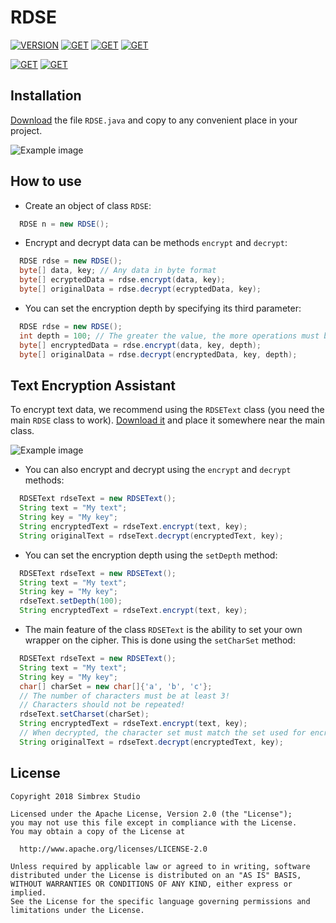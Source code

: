 # RDSE
[![VERSION](https://img.shields.io/badge/version-1.0-blue.svg?longCache=true&style=for-the-badge)](https://github.com/SIMBREX/RDSE/releases) [![GET](https://img.shields.io/badge/-DOWLOAD-orange.svg?longCache=true&style=for-the-badge)](https://github.com/SIMBREX/RDSE/releases) [![GET](https://img.shields.io/badge/-Android%20App-yellow.svg?longCache=true&style=for-the-badge)](https://play.google.com/store/apps/details?id=com.simbrex.encryptit) [![GET](https://img.shields.io/badge/-Web%20Version-yellow.svg?longCache=true&style=for-the-badge)](https://rdse.simbrex.com)

[![GET](https://img.shields.io/badge/-JAVASCRIPT-brightgreen.svg?longCache=true&style=for-the-badge)](https://github.com/SIMBREX/RDSE/releases) [![GET](https://img.shields.io/badge/-PHP-lightgrey.svg?longCache=true&style=for-the-badge)](https://github.com/SIMBREX/RDSE/releases)

## Installation
[Download](https://github.com/SIMBREX/RDSE/releases) the file `RDSE.java` and copy to any convenient place in your project.

![Example image](https://rdse.simbrex.com/src/github/install_1.png)

## How to use
* Create an object of class `RDSE`:
```java
  RDSE n = new RDSE();
```

* Encrypt and decrypt data can be methods `encrypt` and `decrypt`:
```java
  RDSE rdse = new RDSE();
  byte[] data, key; // Any data in byte format
  byte[] ecryptedData = rdse.encrypt(data, key);
  byte[] originalData = rdse.decrypt(ecryptedData, key);
```

* You can set the encryption depth by specifying its third parameter:

```java
  RDSE rdse = new RDSE();
  int depth = 100; // The greater the value, the more operations must be performed to decrypt.
  byte[] encryptedData = rdse.encrypt(data, key, depth);
  byte[] originalData = rdse.decrypt(encryptedData, key, depth);
```

## Text Encryption Assistant
To encrypt text data, we recommend using the `RDSEText` class (you need the main `RDSE` class to work). [Download it](https://github.com/SIMBREX/RDSE/releases) and place it somewhere near the main class.

![Example image](https://rdse.simbrex.com/src/github/install_2.png)

* You can also encrypt and decrypt using the `encrypt` and `decrypt` methods:

```java
  RDSEText rdseText = new RDSEText();
  String text = "My text";
  String key = "My key";
  String encryptedText = rdseText.encrypt(text, key);
  String originalText = rdseText.decrypt(encryptedText, key);
```

* You can set the encryption depth using the `setDepth` method:
```java
  RDSEText rdseText = new RDSEText();
  String text = "My text";
  String key = "My key";
  rdseText.setDepth(100);
  String encryptedText = rdseText.encrypt(text, key);
```

* The main feature of the class `RDSEText` is the ability to set your own wrapper on the cipher. This is done using the `setCharSet` method:
```java
  RDSEText rdseText = new RDSEText();
  String text = "My text";
  String key = "My key";
  char[] charSet = new char[]{'a', 'b', 'c'};
  // The number of characters must be at least 3!
  // Characters should not be repeated!
  rdseText.setCharset(charSet);
  String encryptedText = rdseText.encrypt(text, key);
  // When decrypted, the character set must match the set used for encryption!
  String originalText = rdseText.decrypt(encryptedText, key);
```

## License
    Copyright 2018 Simbrex Studio
 
    Licensed under the Apache License, Version 2.0 (the "License");
    you may not use this file except in compliance with the License.
    You may obtain a copy of the License at
 
      http://www.apache.org/licenses/LICENSE-2.0
 
    Unless required by applicable law or agreed to in writing, software
    distributed under the License is distributed on an "AS IS" BASIS,
    WITHOUT WARRANTIES OR CONDITIONS OF ANY KIND, either express or implied.
    See the License for the specific language governing permissions and
    limitations under the License.
